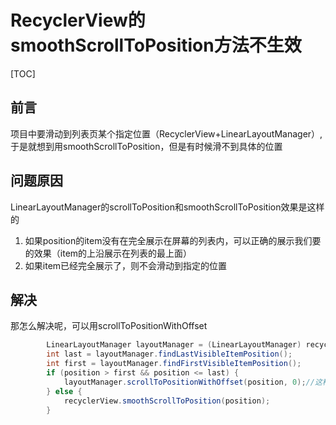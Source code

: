 # RecyclerView的smoothScrollToPosition方法不生效

[TOC]

## 前言

项目中要滑动到列表页某个指定位置（RecyclerView+LinearLayoutManager）,于是就想到用smoothScrollToPosition，但是有时候滑不到具体的位置

## 问题原因

LinearLayoutManager的scrollToPosition和smoothScrollToPosition效果是这样的

1. 如果position的item没有在完全展示在屏幕的列表内，可以正确的展示我们要的效果（item的上沿展示在列表的最上面）
2. 如果item已经完全展示了，则不会滑动到指定的位置

## 解决

那怎么解决呢，可以用scrollToPositionWithOffset

```java
        LinearLayoutManager layoutManager = (LinearLayoutManager) recyclerView.getLayoutManager();
        int last = layoutManager.findLastVisibleItemPosition();
        int first = layoutManager.findFirstVisibleItemPosition();
        if (position > first && position <= last) {
            layoutManager.scrollToPositionWithOffset(position, 0);//这种滑动没有动画效果，会有点突兀
        } else {
            recyclerView.smoothScrollToPosition(position);
        }
```

